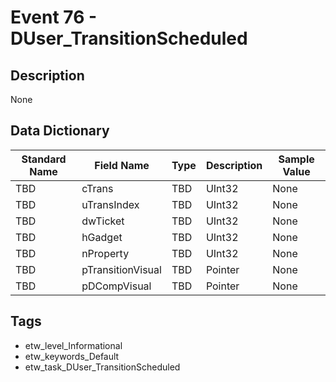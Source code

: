 # Event 76 - DUser_TransitionScheduled

## Description
None

## Data Dictionary
|Standard Name|Field Name|Type|Description|Sample Value|
|---|---|---|---|---|
|TBD|cTrans|TBD|UInt32|None|None|
|TBD|uTransIndex|TBD|UInt32|None|None|
|TBD|dwTicket|TBD|UInt32|None|None|
|TBD|hGadget|TBD|UInt32|None|None|
|TBD|nProperty|TBD|UInt32|None|None|
|TBD|pTransitionVisual|TBD|Pointer|None|None|
|TBD|pDCompVisual|TBD|Pointer|None|None|

## Tags
* etw_level_Informational
* etw_keywords_Default
* etw_task_DUser_TransitionScheduled